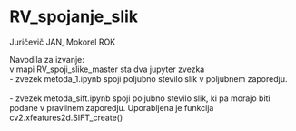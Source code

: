 # RV_spojanje_slik
<p>
Juričevič JAN, Mokorel ROK
</p>
<p>
  Navodila za izvanje:<br>v mapi RV_spoji_slike_master sta dva jupyter zvezka<br>
  - zvezek metoda_1.ipynb spoji poljubno stevilo slik v poljubnem zaporedju.<br><br>
  - zvezek metoda_sift.ipynb spoji poljubno stevilo slik, ki pa morajo biti podane v pravilnem zaporedju. Uporabljena je funkcija cv2.xfeatures2d.SIFT_create()<br>
</p>
